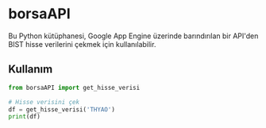 # borsaAPI

Bu Python kütüphanesi, Google App Engine üzerinde barındırılan bir API'den BIST hisse verilerini çekmek için kullanılabilir.

## Kullanım

```python
from borsaAPI import get_hisse_verisi

# Hisse verisini çek
df = get_hisse_verisi('THYAO')
print(df)


